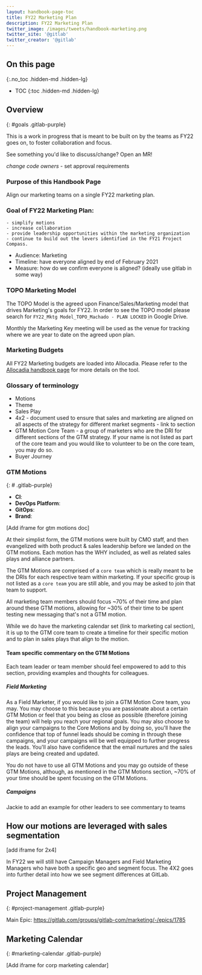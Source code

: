 ```yaml
---
layout: handbook-page-toc
title: FY22 Marketing Plan
description: FY22 Marketing Plan
twitter_image: /images/tweets/handbook-marketing.png
twitter_site: '@gitlab'
twitter_creator: '@gitlab'
---
```

## On this page
{:.no_toc .hidden-md .hidden-lg}

- TOC
{:toc .hidden-md .hidden-lg}

## Overview
{: #goals .gitlab-purple}
<!-- DO NOT CHANGE ANCHOR -->

This is a work in progress that is meant to be built on by the teams as FY22 goes on, to foster collaboration and focus.

See something you'd like to discuss/change? Open an MR!

*change code owners* - set approval requirements

### Purpose of this Handbook Page
Align our marketing teams on a single FY22 marketing plan.

### Goal of FY22 Marketing Plan:

    - simplify motions
    - increase collaboration
    - provide leadership opportunities within the marketing organization 
    - continue to build out the levers identified in the FY21 Project Compass. 
* Audience: Marketing 
* Timeline: have everyone aligned by end of February 2021
* Measure: how do we confirm everyone is aligned? (ideally use gitlab in some way)

### TOPO Marketing Model
The TOPO Model is the agreed upon Finance/Sales/Marketing model that drives Marketing's goals for FY22. In order to see the TOPO model please search for `FY22_Mktg Model_TOPO_Machado - PLAN LOCKED` in Google Drive.  

Monthly the Marketing Key meeting will be used as the venue for tracking where we are year to date on the agreed upon plan. 

### Marketing Budgets
All FY22 Marketing budgets are loaded into Allocadia. Please refer to the [Allocadia handbook page](https://gitlab.com/gitlab-com/www-gitlab-com/-/merge_requests/71684) for more details on the tool. 

### Glossary of terminology
* Motions 
* Theme
* Sales Play
* 4x2 - document used to ensure that sales and marketing are aligned on all aspects of the strategy for different market segments - link to section
* GTM Motion Core Team - a group of marketers who are the DRI for different sections of the GTM strategy. If your name is not listed as part of the core team and you would like to volunteer to be on the core team, you may do so. 
* Buyer Journey

### GTM Motions
{: # .gitlab-purple}
<!-- DO NOT CHANGE ANCHOR -->

* **CI**: 
* **DevOps Platform**: 
* **GitOps**:
* **Brand**: 

[Add iframe for gtm motions doc]

At their simplist form, the GTM motions were built by CMO staff, and then evangelized with both product & sales leadership before we landed on the GTM motions. Each motion has the WHY included, as well as related sales plays and alliance partners. 

The GTM Motions are comprised of a `core team` which is really meant to be the DRIs for each respective team within marketing. If your specific group is not listed as a `core team` you are still able, and you may be asked to join that team to support. 

All marketing team members should focus ~70% of their time and plan around these GTM motions, allowing for ~30% of their time to be spent testing new messaging that's not a GTM motion. 

While we do have the marketing calendar set (link to marketing cal section), it is up to the GTM core team to create a timeline for their specific motion and to plan in sales plays that align to the motion. 

#### Team specific commentary on the GTM Motions 
Each team leader or team member should feel empowered to add to this section, providing examples and thoughts for colleagues. 

##### Field Marketing 
As a Field Marketer, if you would like to join a GTM Motion Core team, you may. You may choose to this because you are passionate about a certain GTM Motion or feel that you being as close as possible (therefore joining the team) will help you reach your regional goals. You may also choose to align your campaigns to the Core Motions and by doing so, you'll have the confidence that top of funnel leads should be coming in through these campaigns, and your campaigns will be well equipped to further progress the leads. You'll also have confidence that the email nurtures and the sales plays are being created and updated. 

You do not have to use all GTM Motions and you may go outside of these GTM Motions, although, as mentioned in the GTM Motions section, ~70% of your time should be spent focusing on the GTM Motions. 

##### Campaigns 

Jackie to add an example for other leaders to see commentary to teams 

## How our motions are leveraged with sales segmentation

[add iframe for 2x4]

In FY22 we will still have Campaign Managers and Field Marketing Managers who have both a specific geo and segment focus. The 4X2 goes into further detail into how we see segment differences at GitLab. 

## Project Management
{: #project-management .gitlab-purple}
<!-- DO NOT CHANGE ANCHOR -->

Main Epic: https://gitlab.com/groups/gitlab-com/marketing/-/epics/1785

## Marketing Calendar 
{: #marketing-calendar .gitlab-purple}

[Add iframe for corp marketing calendar]
